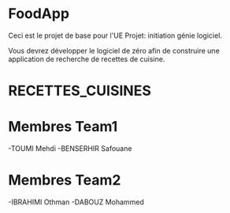 # FoodApp

Ceci est le projet de base pour l'UE Projet: initiation génie logiciel.

Vous devrez développer le logiciel de zéro afin de construire 
une application de recherche de recettes de cuisine.

# RECETTES_CUISINES

# Membres Team1 
-TOUMI Mehdi
-BENSERHIR Safouane

# Membres Team2

-IBRAHIMI Othman
-DABOUZ Mohammed

